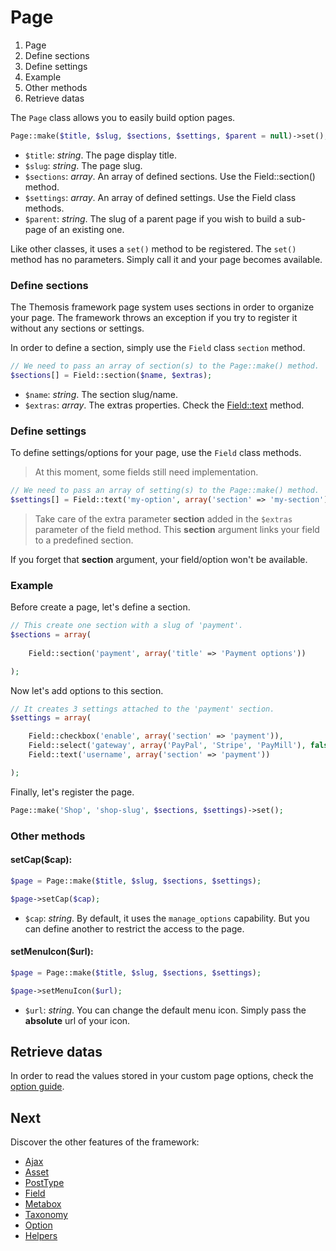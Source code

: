 Page
====

1. Page
2. Define sections
3. Define settings
4. Example
5. Other methods
6. Retrieve datas

The `Page` class allows you to easily build option pages.

```php
Page::make($title, $slug, $sections, $settings, $parent = null)->set();
```

* `$title`: _string_. The page display title.
* `$slug`: _string_. The page slug.
* `$sections`: _array_. An array of defined sections. Use the Field::section() method.
* `$settings`: _array_. An array of defined settings. Use the Field class methods.
* `$parent`: _string_. The slug of a parent page if you wish to build a sub-page of an existing one.

Like other classes, it uses a `set()` method to be registered. The `set()` method has no parameters. Simply call it and your page becomes available.

### Define sections

The Themosis framework page system uses sections in order to organize your page. The framework throws an exception if you try to register it without any sections or settings.

In order to define a section, simply use the `Field` class `section` method.

```php
// We need to pass an array of section(s) to the Page::make() method.
$sections[] = Field::section($name, $extras);
```

* `$name`: _string_. The section slug/name.
* `$extras`: _array_. The extras properties. Check the [Field::text](https://github.com/themosis/documentation/blob/master/field.md) method.

### Define settings

To define settings/options for your page, use the `Field` class methods.

> At this moment, some fields still need implementation.

```php
// We need to pass an array of setting(s) to the Page::make() method.
$settings[] = Field::text('my-option', array('section' => 'my-section'));
```
> Take care of the extra parameter **section** added in the `$extras` parameter of the field method. This **section** argument links your field to a predefined section.

If you forget that **section** argument, your field/option won't be available.

### Example

Before create a page, let's define a section.

```php
// This create one section with a slug of 'payment'.
$sections = array(
	
	Field::section('payment', array('title' => 'Payment options'))

);
```

Now let's add options to this section.

```php
// It creates 3 settings attached to the 'payment' section.
$settings = array(

	Field::checkbox('enable', array('section' => 'payment')),
	Field::select('gateway', array('PayPal', 'Stripe', 'PayMill'), false, array('section' => 'payment')),
	Field::text('username', array('section' => 'payment'))

);
```
Finally, let's register the page.

```php
Page::make('Shop', 'shop-slug', $sections, $settings)->set();
```

### Other methods

#### setCap($cap):

```php
$page = Page::make($title, $slug, $sections, $settings);

$page->setCap($cap);
```

* `$cap`: _string_. By default, it uses the `manage_options` capability. But you can define another to restrict the access to the page.

#### setMenuIcon($url):

```php
$page = Page::make($title, $slug, $sections, $settings);

$page->setMenuIcon($url);
```

* `$url`: _string_. You can change the default menu icon. Simply pass the **absolute** url of your icon.

## Retrieve datas

In order to read the values stored in your custom page options, check the [option guide](https://github.com/themosis/documentation/blob/master/option.md).


Next
----

Discover the other features of the framework:

* [Ajax](https://github.com/themosis/documentation/blob/master/ajax.md)
* [Asset](https://github.com/themosis/documentation/blob/master/asset.md)
* [PostType](https://github.com/themosis/documentation/blob/master/posttype.md)
* [Field](https://github.com/themosis/documentation/blob/master/field.md)
* [Metabox](https://github.com/themosis/documentation/blob/master/metabox.md)
* [Taxonomy](https://github.com/themosis/documentation/blob/master/taxonomy.md)
* [Option](https://github.com/themosis/documentation/blob/master/option.md)
* [Helpers](https://github.com/themosis/documentation/blob/master/helpers.md)


